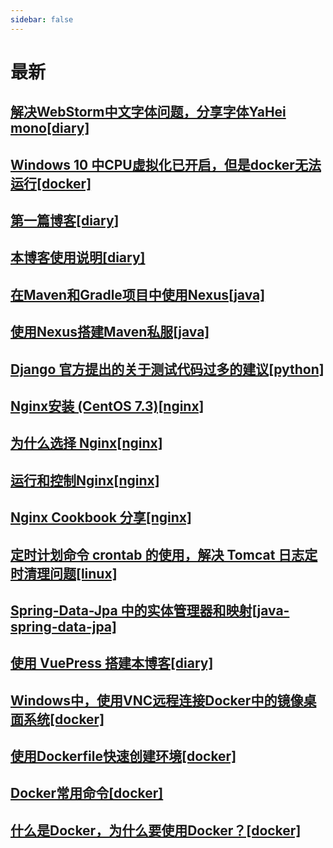 ```yaml
---
sidebar: false
---
```

# 最新
## [解决WebStorm中文字体问题，分享字体YaHei mono[diary]](diary/4.md)
## [Windows 10 中CPU虚拟化已开启，但是docker无法运行[docker]](docker/5.md)
## [第一篇博客[diary]](diary/1.md)
## [本博客使用说明[diary]](diary/3.md)
## [在Maven和Gradle项目中使用Nexus[java]](java/2.md)
## [使用Nexus搭建Maven私服[java]](java/1.md)
## [Django 官方提出的关于测试代码过多的建议[python]](python/1.md)
## [Nginx安装 (CentOS 7.3)[nginx]](nginx/2.md)
## [为什么选择 Nginx[nginx]](nginx/1.md)
## [运行和控制Nginx[nginx]](nginx/3.md)
## [Nginx Cookbook 分享[nginx]](nginx/4.md)
## [定时计划命令 crontab 的使用，解决 Tomcat 日志定时清理问题[linux]](linux/1.md)
## [Spring-Data-Jpa 中的实体管理器和映射[java-spring-data-jpa]](java-spring-data-jpa/1.md)
## [使用 VuePress 搭建本博客[diary]](diary/2.md)
## [Windows中，使用VNC远程连接Docker中的镜像桌面系统[docker]](docker/4.md)
## [使用Dockerfile快速创建环境[docker]](docker/3.md)
## [Docker常用命令[docker]](docker/2.md)
## [什么是Docker，为什么要使用Docker？[docker]](docker/1.md)
